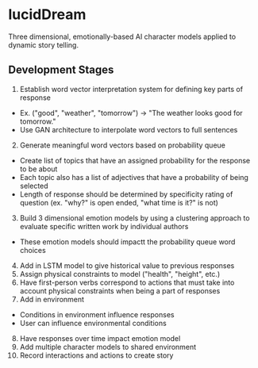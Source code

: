 # lucidDream
Three dimensional, emotionally-based AI character models applied to dynamic story telling.

## Development Stages
1. Establish word vector interpretation system for defining key parts of response
  - Ex. ("good", "weather", "tomorrow") -> "The weather looks good for tomorrow."
  - Use GAN architecture to interpolate word vectors to full sentences
2. Generate meaningful word vectors based on probability queue
  - Create list of topics that have an assigned probability for the response to be about
  - Each topic also has a list of adjectives that have a probability of being selected
  - Length of response should be determined by specificity rating of question (ex. "why?" is open ended, "what time is it?" is not)
3. Build 3 dimensional emotion models by using a clustering approach to evaluate specific written work by individual authors
  - These emotion models should impactt the probability queue word choices
4. Add in LSTM model to give historical value to previous responses
5. Assign physical constraints to model ("health", "height", etc.)
6. Have first-person verbs correspond to actions that must take into account physical constraints when being a part of responses
7. Add in environment
  - Conditions in environment influence responses
  - User can influence environmental conditions
8. Have responses over time impact emotion model
9. Add multiple character models to shared environment
10. Record interactions and actions to create story
